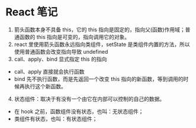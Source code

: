 # React 笔记

1. 箭头函数本身不具备 this，它的 this 指向是固定的，指向父(函数)作用域；普通函数的 this 指向是可变的，指向调用它的对象。
2. react 里使用箭头函数永远指向类组件，setState 是类组件内置的方法，所以使用普通函数会改变指向导致 undefined
3. call、apply、bind 显式指定 this 的指向

-   call、apply 直接就会执行函数
-   bind 先不执行函数，而是先返回一个改变 this 指向的新函数，等到调用的时候再执行这个新函数。

4. 状态组件：取决于有没有一个由它在内部可以控制的自己的数据。

-   在 hook 之前，函数组件没有状态，也叫：无状态组件；
-   类组件有状态，也叫：有状态组件；
